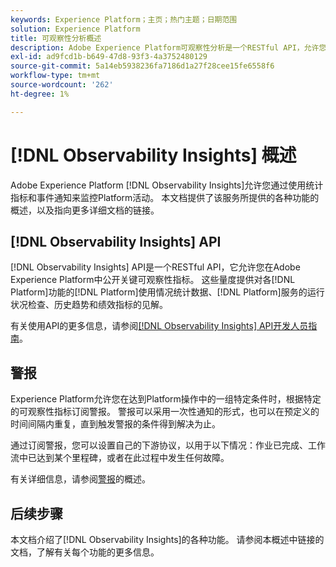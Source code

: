 ```yaml
---
keywords: Experience Platform；主页；热门主题；日期范围
solution: Experience Platform
title: 可观察性分析概述
description: Adobe Experience Platform可观察性分析是一个RESTful API，允许您在Platform活动上公开关键量度。 这些量度可深入分析平台使用统计数据、Platform服务的运行状况检查、历史趋势和各种Platform功能的性能指标。
exl-id: ad9fcd1b-b649-47d8-93f3-4a3752480129
source-git-commit: 5a14eb5938236fa7186d1a27f28cee15fe6558f6
workflow-type: tm+mt
source-wordcount: '262'
ht-degree: 1%

---
```


# [!DNL Observability Insights] 概述

Adobe Experience Platform [!DNL Observability Insights]允许您通过使用统计指标和事件通知来监控Platform活动。 本文档提供了该服务所提供的各种功能的概述，以及指向更多详细文档的链接。

## [!DNL Observability Insights] API

[!DNL Observability Insights] API是一个RESTful API，它允许您在Adobe Experience Platform中公开关键可观察性指标。 这些量度提供对各[!DNL Platform]功能的[!DNL Platform]使用情况统计数据、[!DNL Platform]服务的运行状况检查、历史趋势和绩效指标的见解。

有关使用API的更多信息，请参阅[[!DNL Observability Insights] API开发人员指南](./api/overview.md)。

## 警报

Experience Platform允许您在达到Platform操作中的一组特定条件时，根据特定的可观察性指标订阅警报。 警报可以采用一次性通知的形式，也可以在预定义的时间间隔内重复，直到触发警报的条件得到解决为止。

通过订阅警报，您可以设置自己的下游协议，以用于以下情况：作业已完成、工作流中已达到某个里程碑，或者在此过程中发生任何故障。

有关详细信息，请参阅[警报](./alerts/overview.md)的概述。

## 后续步骤

本文档介绍了[!DNL Observability Insights]的各种功能。 请参阅本概述中链接的文档，了解有关每个功能的更多信息。
